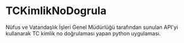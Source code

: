 # TCKimlikNoDogrula
Nüfus ve Vatandaşlık İşleri Genel Müdürlüğü tarafından sunulan API'yi kullanarak TC kimlik no doğrulaması yapan python uygulaması.
